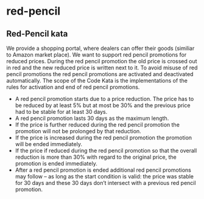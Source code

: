 # red-pencil

Red-Pencil kata
---------------
We provide a shopping portal, where dealers can offer their goods (similiar to Amazon market place). We want to support red pencil promotions for reduced prices. During the red pencil promotion the old price is crossed out in red and the new reduced price is written next to it.
To avoid misuse of red pencil promotions the red pencil promotions are activated and deactivated automatically.
The scope of the Code Kata is the implementations of the rules for activation and end of red pencil promotions.

- A red pencil promotion starts due to a price reduction. The price has to be reduced by at least 5% but at most be 30% and the previous price had to be stable for at least 30 days.
- A red pencil promotion lasts 30 days as the maximum length.
- If the price is further reduced during the red pencil promotion the promotion will not be prolonged by that reduction.
- If the price is increased during the red pencil promotion the promotion will be ended immediately.
- If the price if reduced during the red pencil promotion so that the overall reduction is more than 30% with regard to the original price, the promotion is ended immediately.
- After a red pencil promotion is ended additional red pencil promotions may follow – as long as the start condition is valid: the price was stable for 30 days and these 30 days don’t intersect with a previous red pencil promotion.
